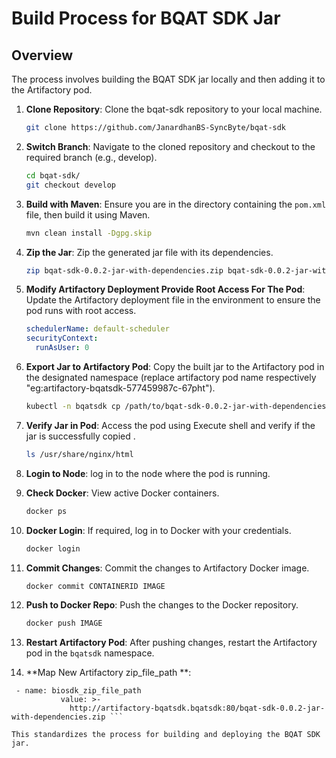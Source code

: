 # Build Process for BQAT SDK Jar

## Overview
The process involves building the BQAT SDK jar locally and then adding it to the Artifactory pod.

1. **Clone Repository**:
   Clone the bqat-sdk repository to your local machine.
   ```bash
   git clone https://github.com/JanardhanBS-SyncByte/bqat-sdk
   ```

2. **Switch Branch**:
   Navigate to the cloned repository and checkout to the required branch (e.g., develop).
   ```bash
   cd bqat-sdk/
   git checkout develop
   ```

3. **Build with Maven**:
   Ensure you are in the directory containing the `pom.xml` file, then build it using Maven.
   ```bash
   mvn clean install -Dgpg.skip
   ```

4. **Zip the Jar**:
   Zip the generated jar file with its dependencies.
   ```bash
   zip bqat-sdk-0.0.2-jar-with-dependencies.zip bqat-sdk-0.0.2-jar-with-dependencies.jar
   ```

5. **Modify Artifactory Deployment Provide Root Access For The Pod**:
   Update the Artifactory deployment file in the environment to ensure the pod runs with root access.
   ```yaml
   schedulerName: default-scheduler
   securityContext:
     runAsUser: 0
   ```

6. **Export Jar to Artifactory Pod**:
   Copy the built jar to the Artifactory pod in the designated namespace (replace artifactory pod name respectively "eg:artifactory-bqatsdk-577459987c-67pht").
   ```bash
   kubectl -n bqatsdk cp /path/to/bqat-sdk-0.0.2-jar-with-dependencies.zip artifactory-bqatsdk-577459987c-67pht:/usr/share/nginx/html
   ```

7. **Verify Jar in Pod**:
   Access the pod using Execute shell and verify if the jar is successfully copied .
   ```bash
   ls /usr/share/nginx/html
   ```

8. **Login to Node**:
   log in to the node where the pod is running.

9. **Check Docker**:
   View active Docker containers.
   ```bash
   docker ps
   ```

10. **Docker Login**:
    If required, log in to Docker with your credentials.
    ```bash
    docker login
    ```

11. **Commit Changes**:
    Commit the changes to Artifactory Docker image.
    ```bash
    docker commit CONTAINERID IMAGE
    ```

12. **Push to Docker Repo**:
    Push the changes to the Docker repository.
    ```bash
    docker push IMAGE
    ```

13. **Restart Artifactory Pod**:
    After pushing changes, restart the Artifactory pod in the `bqatsdk` namespace.

14. **Map New Artifactory zip_file_path **: 
   ```
    - name: biosdk_zip_file_path
              value: >-
                http://artifactory-bqatsdk.bqatsdk:80/bqat-sdk-0.0.2-jar-with-dependencies.zip ```

This standardizes the process for building and deploying the BQAT SDK jar.

